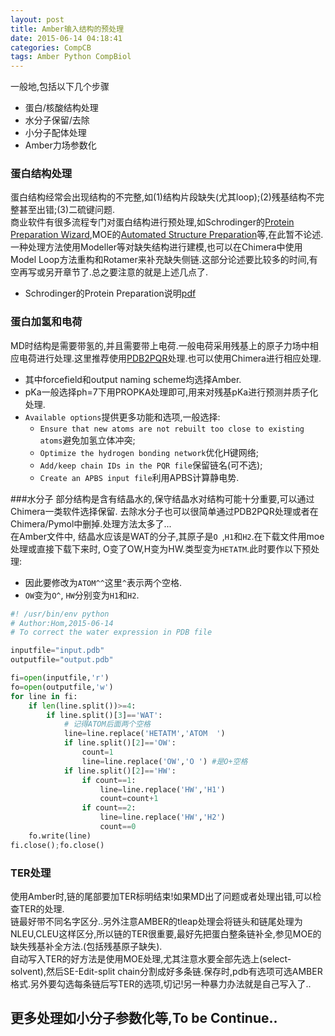 ```yaml
---
layout: post
title: Amber输入结构的预处理
date: 2015-06-14 04:18:41
categories: CompCB
tags: Amber Python CompBiol
---
```


一般地,包括以下几个步骤

- 蛋白/核酸结构处理
- 水分子保留/去除
- 小分子配体处理
- Amber力场参数化

### 蛋白结构处理
蛋白结构经常会出现结构的不完整,如(1)结构片段缺失(尤其loop);(2)残基结构不完整甚至出错;(3)二硫键问题.  
商业软件有很多流程专门对蛋白结构进行预处理,如Schrodinger的[Protein Preparation Wizard](http://www.schrodinger.com/Protein-Preparation-Wizard/),MOE的[Automated Structure Preparation](https://www.chemcomp.com/MOE-Protein_and_Antibody_Modeling.htm#AutomatedStructurePreparation)等,在此暂不论述.   
一种处理方法使用Modeller等对缺失结构进行建模,也可以在Chimera中使用Model Loop方法重构和Rotamer来补充缺失侧链.这部分论述要比较多的时间,有空再写或另开章节了.总之要注意的就是上述几点了.

- Schrodinger的Protein Preparation说明[pdf](http://helixweb.nih.gov/schrodinger-2013.3-docs/general/protein_prep.pdf)

### 蛋白加氢和电荷
MD时结构是需要带氢的,并且需要带上电荷.一般电荷采用残基上的原子力场中相应电荷进行处理.这里推荐使用[PDB2PQR](http://nbcr-222.ucsd.edu/pdb2pqr_2.0.0/)处理.也可以使用Chimera进行相应处理.  

- 其中forcefield和output naming scheme均选择Amber.
- pKa一般选择ph=7下用PROPKA处理即可,用来对残基pKa进行预测并质子化处理.
- `Available options`提供更多功能和选项,一般选择:
	- `Ensure that new atoms are not rebuilt too close to existing atoms`避免加氢立体冲突;
	- `Optimize the hydrogen bonding network`优化H键网络;
	- `Add/keep chain IDs in the PQR file`保留链名(可不选);
	- `Create an APBS input file`利用APBS计算静电势.

###水分子
部分结构是含有结晶水的,保守结晶水对结构可能十分重要,可以通过Chimera一类软件选择保留. 去除水分子也可以很简单通过PDB2PQR处理或者在Chimera/Pymol中删掉.处理方法太多了...  
在Amber文件中, 结晶水应该是WAT的分子,其原子是`O `,`H1`和`H2`.在下载文件用moe处理或直接下载下来时, O变了OW,H变为HW.类型变为`HETATM`.此时要作以下预处理: 
  
- 因此要修改为`ATOM^^`这里`^`表示两个空格.  
- `OW`变为`O^`, `HW`分别变为`H1`和`H2`.  

~~~ python
#! /usr/bin/env python
# Author:Hom,2015-06-14
# To correct the water expression in PDB file

inputfile="input.pdb"
outputfile="output.pdb"

fi=open(inputfile,'r')
fo=open(outputfile,'w')
for line in fi:
	if len(line.split())>=4:
		if line.split()[3]=='WAT':
			# 记得ATOM后面两个空格
			line=line.replace('HETATM','ATOM  ')
			if line.split()[2]=='OW':
				count=1
				line=line.replace('OW','O ') #是O+空格
			if line.split()[2]=='HW':
				if count==1:
					line=line.replace('HW','H1')
					count=count+1
				if count==2:
 					line=line.replace('HW','H2')
					count==0
	fo.write(line)
fi.close();fo.close()
~~~

### TER处理
使用Amber时,链的尾部要加TER标明结束!如果MD出了问题或者处理出错,可以检查TER的处理.  
链最好带不同名字区分..另外注意AMBER的tleap处理会将链头和链尾处理为NLEU,CLEU这样区分,所以链的TER很重要,最好先把蛋白整条链补全,参见MOE的缺失残基补全方法.(包括残基原子缺失).  
自动写入TER的好方法是使用MOE处理,尤其注意水要全部先选上(select-solvent),然后SE-Edit-split chain分割成好多条链.保存时,pdb有选项可选AMBER格式.另外要勾选每条链后写TER的选项,切记!另一种暴力办法就是自己写入了..

更多处理如小分子参数化等,To be Continue..
---
